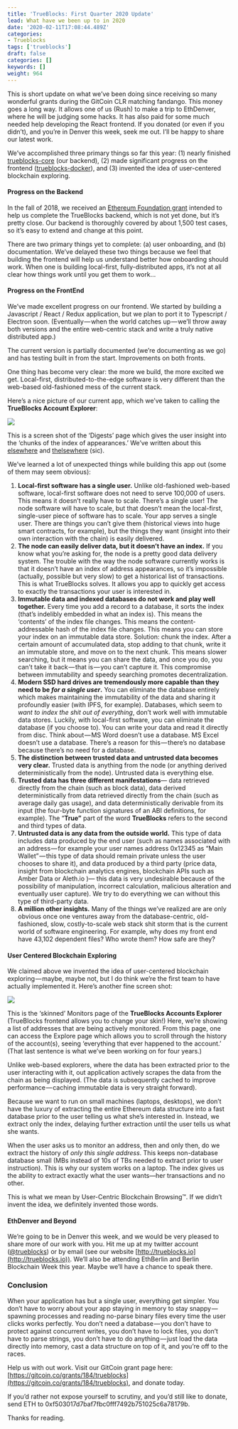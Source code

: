```yaml
---
title: 'TrueBlocks: First Quarter 2020 Update'
lead: What have we been up to in 2020
date: '2020-02-11T17:08:44.489Z'
categories:
- Trueblocks
tags: ['trueblocks']
draft: false
categories: []
keywords: []
weight: 964
---
```


This is short update on what we’ve been doing since receiving so many wonderful grants during the GitCoin CLR matching fandango. This money goes a long way. It allows one of us (Rush) to make a trip to EthDenver, where he will be judging some hacks. It has also paid for some much needed help developing the React frontend. If you donated (or even if you didn’t), and you’re in Denver this week, seek me out. I’ll be happy to share our latest work.

We’ve accomplished three primary things so far this year: (1) nearly finished [trueblocks-core](https://github.com/TrueBlocks/trueblocks-core) (our backend), (2) made significant progress on the frontend ([trueblocks-docker](https://github.com/TrueBlocks/trueblocks-docker)), and (3) invented the idea of user-centered blockchain exploring.

#### Progress on the Backend

In the fall of 2018, we received an [Ethereum Foundation grant](https://bitcoinist.com/trueblocks-ethereum-foundation-grant/) intended to help us complete the TrueBlocks backend, which is not yet done, but it’s pretty close. Our backend is thoroughly covered by about 1,500 test cases, so it’s easy to extend and change at this point.

There are two primary things yet to complete: (a) user onboarding, and (b) documentation. We’ve delayed these two things because we feel that building the frontend will help us understand better how onboarding should work. When one is building local-first, fully-distributed apps, it’s not at all clear how things work until you get them to work…

#### Progress on the FrontEnd

We’ve made excellent progress on our frontend. We started by building a Javascript / React / Redux application, but we plan to port it to Typescript / Electron soon. (Eventually — when the world catches up — we’ll throw away both versions and the entire web-centric stack and write a truly native distributed app.)

The current version is partially documented (we’re documenting as we go) and has testing built in from the start. Improvements on both fronts.

One thing has become very clear: the more we build, the more excited we get. Local-first, distributed-to-the-edge software is very different than the web-based old-fashioned mess of the current stack.

Here’s a nice picture of our current app, which we’ve taken to calling the **TrueBlocks Account Explorer**:

![](/blog/img/036-TrueBlocks-First-Quarter-2020-Update-001.png)

This is a screen shot of the ‘Digests’ page which gives the user insight into the ‘chunks of the index of appearances.’ We’ve written about this [elsewhere](https://medium.com/@tjayrush/indexing-addresses-on-the-ethereum-blockchain-5c0806161eb9) and [thelsewhere](https://medium.com/@tjayrush) (sic).

We’ve learned a lot of unexpected things while building this app out (some of them may seem obvious):

1. **Local-first software has a single user.** Unlike old-fashioned web-based software, local-first software does not need to serve 100,000 of users. This means it doesn’t really have to scale. There’s a single user! The node software will have to scale, but that doesn’t mean the local-first, single-user piece of software has to scale. Your app serves a single user. There are things you can’t give them (historical views into huge smart contracts, for example), but the things they want (insight into their own interaction with the chain) is easily delivered.
2. **The node can easily deliver data, but it doesn’t have an index.** If you know what you’re asking for, the node is a pretty good data delivery system. The trouble with the way the node software currently works is that it doesn’t have an index of address appearances, so it’s impossible (actually, possible but very slow) to get a historical list of transactions. This is what TrueBlocks solves. It allows you app to quickly get access to exactly the transactions your user is interested in.
3. **Immutable data and indexed databases do not work and play well together.** Every time you add a record to a database, it sorts the index (that’s indelibly embedded in what an index is). This means the ‘contents’ of the index file changes. This means the content-addressable hash of the index file changes. This means you can store your index on an immutable data store. Solution: chunk the index. After a certain amount of accumulated data, stop adding to that chunk, write it an immutable store, and move on to the next chunk. This means slower searching, but it means you can share the data, and once you do, you can’t take it back — that is — you can’t capture it. This compromise between immutability and speedy searching promotes decentralization.
4. **Modern SSD hard drives are tremendously more capable than they need to be _for a single user_.** You can eliminate the database entirely which makes maintaining the immutability of the data and sharing it profoundly easier (with IPFS, for example). Databases, which seem to _want to index the shit out of everything_, don’t work well with immutable data stores. Luckily, with local-first software, you can eliminate the database (if you choose to). You can write your data and read it directly from disc. Think about — MS Word doesn’t use a database. MS Excel doesn’t use a database. There’s a reason for this — there’s no database because there’s no need for a database.
5. **The distinction between trusted data and untrusted data becomes very clear.** Trusted data is anything from the node (or anything derived deterministically from the node). Untrusted data is everything else.
6. **Trusted data has three different manifestations**— data retrieved directly from the chain (such as block data), data derived deterministically from data retrieved directly from the chain (such as average daily gas usage), and data deterministically derivable from its input (the four-byte function signatures of an ABI definitions, for example). The “**True”** part of the word **TrueBlocks** refers to the second and third types of data.
7. **Untrusted data is any data from the outside world.** This type of data includes data produced by the end user (such as names associated with an address — for example your user names address 0x12345 as “Main Wallet” — this type of data should remain private unless the user chooses to share it), and data produced by a third party (price data, insight from blockchain analytics engines, blockchain APIs such as Amber Data or Aleth.io )— this data is very undesirable because of the possibility of manipulation, incorrect calculation, malicious alteration and eventually user capture). We try to do everything we can without this type of third-party data.
8. **A million other insights.** Many of the things we’ve realized are are only obvious once one ventures away from the database-centric, old-fashioned, slow, costly-to-scale web stack shit storm that is the current world of software engineering. For example, why does my front end have 43,102 dependent files? Who wrote them? How safe are they?

#### User Centered Blockchain Exploring

We claimed above we invented the idea of user-centered blockchain exploring — maybe, maybe not, but I do think we’re the first team to have actually implemented it. Here’s another fine screen shot:

![](/blog/img/036-TrueBlocks-First-Quarter-2020-Update-002.png)

This is the ‘skinned’ Monitors page of the **TrueBlocks Accounts Explorer** (TrueBlocks frontend allows you to change your skin!) Here, we’re showing a list of addresses that are being actively monitored. From this page, one can access the Explore page which allows you to scroll through the history of the account(s), seeing ‘everything that ever happened to the account.’ (That last sentence is what we’ve been working on for four years.)

Unlike web-based explorers, where the data has been extracted prior to the user interacting with it, out application actively scrapes the data from the chain as being displayed. (The data is subsequently cached to improve performance — caching immutable data is very straight forward).

Because we want to run on small machines (laptops, desktops), we don’t have the luxury of extracting the entire Ethereum data structure into a fast database prior to the user telling us what she’s interested in. Instead, we extract only the index, delaying further extraction until the user tells us what she wants.

When the user asks us to monitor an address, then and only then, do we extract the history of _only this single address_. This keeps non-database database small (MBs instead of 10s of TBs needed to extract prior to user instruction). This is why our system works on a laptop. The index gives us the ability to extract exactly what the user wants—her transactions and no other.

This is what we mean by User-Centric Blockchain Browsing™. If we didn’t invent the idea, we definitely invented those words.

#### EthDenver and Beyond

We’re going to be in Denver this week, and we would be very pleased to share more of our work with you. Hit me up at my twitter account ([@trueblocks](http://twitter.com/@trueblocks)) or by email (see our website [http://trueblocks.io](http://trueblocks.io)). We’ll also be attending EthBerlin and Berlin Blockchain Week this year. Maybe we’ll have a chance to speak there.

### Conclusion

When your application has but a single user, everything get simpler. You don’t have to worry about your app staying in memory to stay snappy — spawning processes and reading no-parse binary files every time the user clicks works perfectly. You don’t need a database — you don’t have to protect against concurrent writes, you don’t have to lock files, you don’t have to parse strings, you don’t have to do anything — just load the data directly into memory, cast a data structure on top of it, and you’re off to the races.

Help us with out work. Visit our GitCoin grant page here: [https://gitcoin.co/grants/184/trueblocks](https://gitcoin.co/grants/184/trueblocks), and donate today.

If you’d rather not expose yourself to scrutiny, and you’d still like to donate, send ETH to 0xf503017d7baf7fbc0fff7492b751025c6a78179b.

Thanks for reading.
